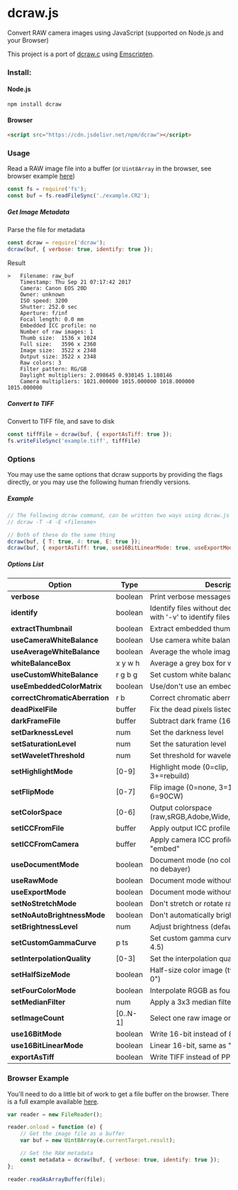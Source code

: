 # dcraw.js
Convert RAW camera images using JavaScript (supported on Node.js and your Browser)

This project is a port of [dcraw.c](http://www.cybercom.net/~dcoffin/dcraw/) using [Emscripten](http://emscripten.org).

### Install:

#### Node.js

```
npm install dcraw
```

#### Browser

``` html
<script src="https://cdn.jsdelivr.net/npm/dcraw"></script>
```

### Usage

Read a RAW image file into a buffer (or `Uint8Array` in the browser, see browser example [here](https://jsfiddle.net/zfedoran/fy22msxo/))

``` js
const fs = require('fs');
const buf = fs.readFileSync('./example.CR2');
```

##### Get Image Metadata

Parse the file for metadata

``` js
const dcraw = require('dcraw');
dcraw(buf, { verbose: true, identify: true });
```

Result

```
>   Filename: raw_buf
    Timestamp: Thu Sep 21 07:17:42 2017
    Camera: Canon EOS 20D
    Owner: unknown
    ISO speed: 3200
    Shutter: 252.0 sec
    Aperture: f/inf
    Focal length: 0.0 mm
    Embedded ICC profile: no
    Number of raw images: 1
    Thumb size:  1536 x 1024
    Full size:   3596 x 2360
    Image size:  3522 x 2348
    Output size: 3522 x 2348
    Raw colors: 3
    Filter pattern: RG/GB
    Daylight multipliers: 2.098645 0.930145 1.180146
    Camera multipliers: 1021.000000 1015.000000 1018.000000 1015.000000
```

##### Convert to TIFF

Convert to TIFF file, and save to disk

``` js
const tiffFile = dcraw(buf, { exportAsTiff: true });
fs.writeFileSync('example.tiff', tiffFile)
```

### Options

You may use the same options that dcraw supports by providing the flags directly, or you may use the following human friendly versions.

##### Example

``` js
// The following dcraw command, can be written two ways using dcraw.js
// dcraw -T -4 -E <filename>

// Both of these do the same thing
dcraw(buf, { T: true, 4: true, E: true });
dcraw(buf, { exportAsTiff: true, use16BitLinearMode: true, useExportMode: true });
```

##### Options List

|Option|Type|Description|
|------|----|-----------|
|**verbose**|boolean|Print verbose messages|
|**identify**|boolean|Identify files without decoding them (use with '-v' to identify files and show metadata)|
|**extractThumbnail**|boolean|Extract embedded thumbnail image|
|**useCameraWhiteBalance**|boolean|Use camera white balance, if possible|
|**useAverageWhiteBalance**|boolean|Average the whole image for white balance|
|**whiteBalanceBox**|x y w h|Average a grey box for white balance|
|**useCustomWhiteBalance**|r g b g|Set custom white balance|
|**useEmbeddedColorMatrix**|boolean|Use/don't use an embedded color matrix|
|**correctChromaticAberration**|r b |Correct chromatic aberration|
|**deadPixelFile**|buffer |Fix the dead pixels listed in this file|
|**darkFrameFile**|buffer |Subtract dark frame (16-bit raw PGM)|
|**setDarknessLevel**|num |Set the darkness level|
|**setSaturationLevel**|num |Set the saturation level|
|**setWaveletThreshold**|num |Set threshold for wavelet denoising|
|**setHighlightMode**|[0-9] |Highlight mode (0=clip, 1=unclip, 2=blend, 3+=rebuild)|
|**setFlipMode**|[0-7] |Flip image (0=none, 3=180, 5=90CCW, 6=90CW)|
|**setColorSpace**|[0-6] |Output colorspace (raw,sRGB,Adobe,Wide,ProPhoto,XYZ,ACES)|
|**setICCFromFile**|buffer |Apply output ICC profile from file|
|**setICCFromCamera**|buffer |Apply camera ICC profile from file or "embed"|
|**useDocumentMode**|boolean|Document mode (no color, no interpolation, no debayer)|
|**useRawMode**|boolean|Document mode without scaling (totally raw)|
|**useExportMode**|boolean|Document mode without cropping|
|**setNoStretchMode**|boolean|Don't stretch or rotate raw pixels|
|**setNoAutoBrightnessMode**|boolean|Don't automatically brighten the image|
|**setBrightnessLevel**|num |Adjust brightness (default = 1.0)|
|**setCustomGammaCurve**|p ts |Set custom gamma curve (default = 2.222 4.5)|
|**setInterpolationQuality**|[0-3] |Set the interpolation quality|
|**setHalfSizeMode**|boolean|Half-size color image (twice as fast as "-q 0")|
|**setFourColorMode**|boolean|Interpolate RGGB as four colors|
|**setMedianFilter**|num |Apply a 3x3 median filter to R-G and B-G|
|**setImageCount**|[0..N-1] |Select one raw image or "all" from each file|
|**use16BitMode**|boolean|Write 16-bit instead of 8-bit|
|**use16BitLinearMode**|boolean|Linear 16-bit, same as "-6 -W -g 1 1"|
|**exportAsTiff**|boolean|Write TIFF instead of PPM|

### Browser Example

You'll need to do a little bit of work to get a file buffer on the browser. There is a full example available [here](https://jsfiddle.net/zfedoran/fy22msxo/).

``` js
var reader = new FileReader();

reader.onload = function (e) {
    // Get the image file as a buffer
    var buf = new Uint8Array(e.currentTarget.result);

    // Get the RAW metadata
    const metadata = dcraw(buf, { verbose: true, identify: true });
};

reader.readAsArrayBuffer(file);
```